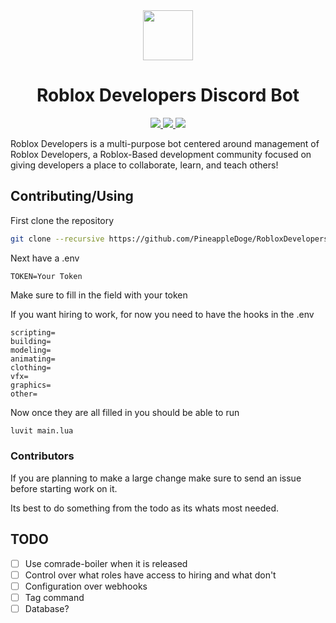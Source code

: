 <div align="center">
  <img width="80" src="https://cdn.discordapp.com/avatars/717480384417366196/419a02865ccbafe9f6bc17ce1157cea2.png?size=2048">
  <h1>Roblox Developers Discord Bot</h1>

  <a href="https://discord.gg/6wEYYGZ"> 
    <img src="https://img.shields.io/discord/460572114932465664?logo=discord&style=for-the-badge">
  </a>

  <a href="https://github.com/comrade-project/Comrade/">
    <img src="https://img.shields.io/badge/Powered%20by-Comrade-red?style=for-the-badge">
  </a>

  <img src="https://img.shields.io/github/contributors/PineappleDoge/RobloxDevelopers?style=for-the-badge">
</div>

Roblox Developers is a multi-purpose bot centered around management of Roblox Developers, a Roblox-Based development community focused on giving developers a place to collaborate, learn, and teach others!

## Contributing/Using

First clone the repository

```sh
git clone --recursive https://github.com/PineappleDoge/RobloxDevelopers.git
```

Next have a .env
```env
TOKEN=Your Token
```
Make sure to fill in the field with your token

If you want hiring to work, for now you need to have the hooks in the .env
```env
scripting= 
building= 
modeling= 
animating= 
clothing= 
vfx= 
graphics= 
other= 
```

Now once they are all filled in you should be able to run
```sh
luvit main.lua
```

### Contributors

If you are planning to make a large change make sure to send an issue before starting work on it.

Its best to do something from the todo as its whats most needed.

## TODO

- [ ] Use comrade-boiler when it is released
- [ ] Control over what roles have access to hiring and what don't
- [ ] Configuration over webhooks
- [ ] Tag command
- [ ] Database?